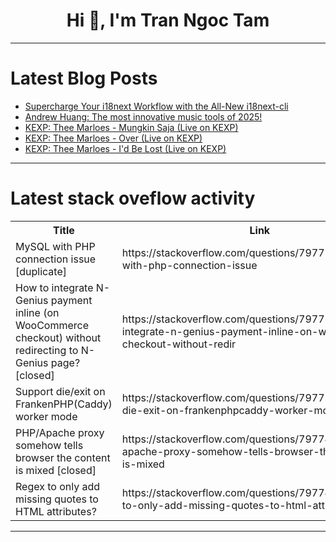 <h1 align="center">Hi 👋, I'm Tran Ngoc Tam</h1>

---

# Latest Blog Posts 
<!-- BLOG-POST-LIST:START -->
- [Supercharge Your i18next Workflow with the All-New i18next-cli](https://dev.to/adrai/supercharge-your-i18next-workflow-with-the-all-new-i18next-cli-341p)
- [Andrew Huang: The most innovative music tools of 2025!](https://dev.to/music_youtube/andrew-huang-the-most-innovative-music-tools-of-2025-4ed3)
- [KEXP: Thee Marloes - Mungkin Saja &lpar;Live on KEXP&rpar;](https://dev.to/music_youtube/kexp-thee-marloes-mungkin-saja-live-on-kexp-2o8)
- [KEXP: Thee Marloes - Over &lpar;Live on KEXP&rpar;](https://dev.to/music_youtube/kexp-thee-marloes-over-live-on-kexp-5gl1)
- [KEXP: Thee Marloes - I&#39;d Be Lost &lpar;Live on KEXP&rpar;](https://dev.to/music_youtube/kexp-thee-marloes-id-be-lost-live-on-kexp-1m2i)
<!-- BLOG-POST-LIST:END -->

---

# Latest stack oveflow activity
<table>
  <tr><th>Title</th><th>Link</th></tr>
  <!-- STACKOVERFLOW:START --><tr><td>MySQL with PHP connection issue [duplicate]</td><td>https://stackoverflow.com/questions/79775334/mysql-with-php-connection-issue</td></tr><tr><td>How to integrate N-Genius payment inline &lpar;on WooCommerce checkout&rpar; without redirecting to N-Genius page? [closed]</td><td>https://stackoverflow.com/questions/79775317/how-to-integrate-n-genius-payment-inline-on-woocommerce-checkout-without-redir</td></tr><tr><td>Support die/exit on FrankenPHP&lpar;Caddy&rpar; worker mode</td><td>https://stackoverflow.com/questions/79775141/support-die-exit-on-frankenphpcaddy-worker-mode</td></tr><tr><td>PHP/Apache proxy somehow tells browser the content is mixed [closed]</td><td>https://stackoverflow.com/questions/79774856/php-apache-proxy-somehow-tells-browser-the-content-is-mixed</td></tr><tr><td>Regex to only add missing quotes to HTML attributes?</td><td>https://stackoverflow.com/questions/79774796/regex-to-only-add-missing-quotes-to-html-attributes</td></tr><!-- STACKOVERFLOW:END -->
</table>

---


